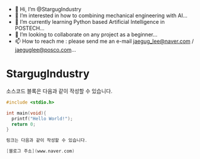 - 👋 Hi, I’m @StargugIndustry
- 👀 I’m interested in how to combining mechanical engineering with AI...
- 🌱 I’m currently learning Python based Artificial Intelligence in POSTECH...
- 💞️ I’m looking to collaborate on any project as a beginner... 
- 📫 How to reach me : please send me an e-mail jaegug_lee@naver.com / jaeguglee@posco.com...

<!---
StargugIndustry/StargugIndustry is a ✨ special ✨ repository because its `README.md` (this file) appears on your GitHub profile.
You can click the Preview link to take a look at your changes.
--->


# StargugIndustry

소스코드 블록은 다음과 같이 작성할 수 있습니다.

```c
#include <stdio.h>

int main(void){
  printf("Hello World!");
  return 0;
}

링크는 다음과 같이 작성할 수 있습니다.

[블로그 주소](www.naver.com)



